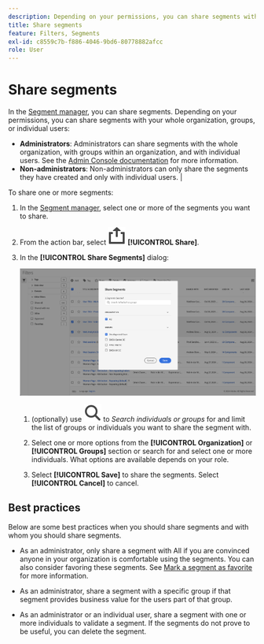 ```yaml
---
description: Depending on your permissions, you can share segments with your whole organization, groups, or individual users.
title: Share segments
feature: Filters, Segments
exl-id: c8559c7b-f886-4046-9bd6-80778882afcc
role: User
---
```

# Share segments

In the [Segment manager](seg-manage.md), you can share segments. Depending on your permissions, you can share segments with your whole organization, groups, or individual users: 

* **Administrators**: Administrators can share segments with the whole organization, with groups within an organization, and with individual users. See the [Admin Console documentation](https://helpx.adobe.com/enterprise/using/manage-products.html) for more information. 
* **Non-administrators**: Non-administrators can only share the segments they have created and only with individual users. |

To share one or more segments:

1. In the [Segment manager](seg-manage.md), select one or more of the segments you want to share.
1. From the action bar, select ![Share](/help/assets/icons/ShareAlt.svg) **[!UICONTROL Share]**.
1. In the **[!UICONTROL Share Segments]** dialog:
   
   ![Share Segment dialog](assets/share-filter-dialog.png)

   1. (optionally) use ![Search](/help/assets/icons/Search.svg) to *Search individuals or groups* for and limit the list of groups or individuals you want to share the segment with.
   
   1. Select one or more options from the **[!UICONTROL Organization]** or **[!UICONTROL Groups]** section or search for and select one or more individuals. What options are available depends on your role.

   1. Select **[!UICONTROL Save]** to share the segments. Select **[!UICONTROL Cancel]** to cancel.

## Best practices

Below are some best practices when you should share segments and with whom you should share segments.

* As an administrator, only share a segment with All if you are convinced anyone in your organization is comfortable using the segments. You can also consider favoring these segments. See [Mark a segment as favorite](seg-favorite.md) for more information.

* As an administrator, share a segment with a specific group if that segment provides business value for the users part of that group.

* As an administrator or an individual user, share a segment with one or more individuals to validate a segment. If the segments do not prove to be useful, you can delete the segment.  
